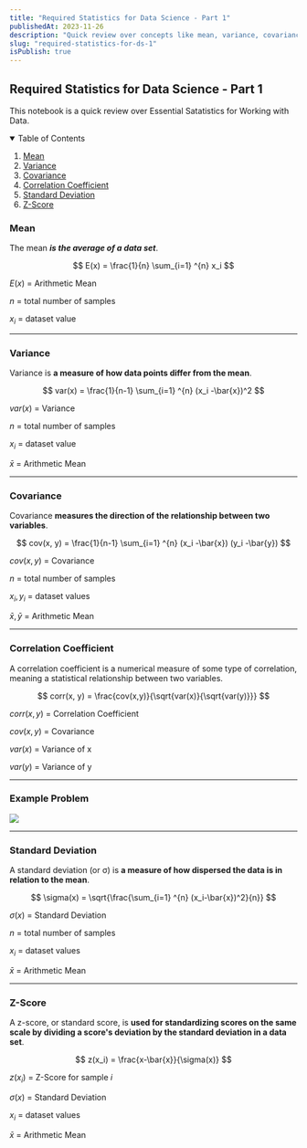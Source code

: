 ```yaml
---
title: "Required Statistics for Data Science - Part 1"
publishedAt: 2023-11-26
description: "Quick review over concepts like mean, variance, covariance, correlation coefficient, standard deviation and z-score."
slug: "required-statistics-for-ds-1"
isPublish: true
---
```


## Required Statistics for Data Science - Part 1

This notebook is a quick review over Essential Satatistics for Working with Data.

<!-- TABLE OF CONTENTS -->
<details open="open">
  <summary>Table of Contents</summary>
  <ol>
    <li>
      <a href="#mean">Mean</a>
    </li>
    <li><a href="#variance">Variance</a></li>
    <li><a href="#covariance">Covariance</a></li>
    <li><a href="#correlation-coefficient">Correlation Coefficient</a></li>
    <li><a href="#standard-deviation">Standard Deviation</a></li>
    <li><a href="#standard-deviation">Z-Score</a></li>
  </ol>
</details>

### Mean

The mean **_is the average of a data set_**.

$$
E(x) = \frac{1}{n} \sum_{i=1} ^{n} x_i
$$

$E(x)$ = Arithmetic Mean

$n$ = total number of samples

$x_i$ = dataset value

---

### Variance

Variance is **a measure of how data points differ from the mean**.

$$
var(x) = \frac{1}{n-1} \sum_{i=1} ^{n} (x_i -\bar{x})^2
$$

$var(x)$ = Variance

$n$ = total number of samples

$x_i$ = dataset value

$\bar{x}$ = Arithmetic Mean

---

### Covariance

Covariance **measures the direction of the relationship between two variables**.

$$
cov(x, y) = \frac{1}{n-1} \sum_{i=1} ^{n} (x_i -\bar{x}) (y_i -\bar{y})
$$

$cov(x,y)$ = Covariance

$n$ = total number of samples

$x_i, y_i$ = dataset values

$\bar{x},\bar{y}$ = Arithmetic Mean

---

### Correlation Coefficient

A correlation coefficient is a numerical measure of some type of correlation, meaning a statistical relationship between two variables.

$$
corr(x, y) = \frac{cov(x,y)}{\sqrt{var(x)}{\sqrt{var(y)}}}
$$

$corr(x,y)$ = Correlation Coefficient

$cov(x,y)$ = Covariance

$var(x)$ = Variance of x

$var(y)$ = Variance of y

---

### Example Problem

<img src="/example_problem.png"/>

---

### Standard Deviation

A standard deviation (or σ) is **a measure of how dispersed the data is in relation to the mean**.

$$
\sigma(x) = \sqrt{\frac{\sum_{i=1} ^{n} (x_i-\bar{x})^2}{n}}
$$

$\sigma(x)$ = Standard Deviation

$n$ = total number of samples

$x_i$ = dataset values

$\bar{x}$ = Arithmetic Mean

---

### Z-Score

A z-score, or standard score, is **used for standardizing scores on the same scale by dividing a score's deviation by the standard deviation in a data set**.

$$
z(x_i) = \frac{x-\bar{x}}{\sigma(x)}
$$

$z(x_i)$ = Z-Score for sample _i_

$\sigma(x)$ = Standard Deviation

$x_i$ = dataset values

$\bar{x}$ = Arithmetic Mean
